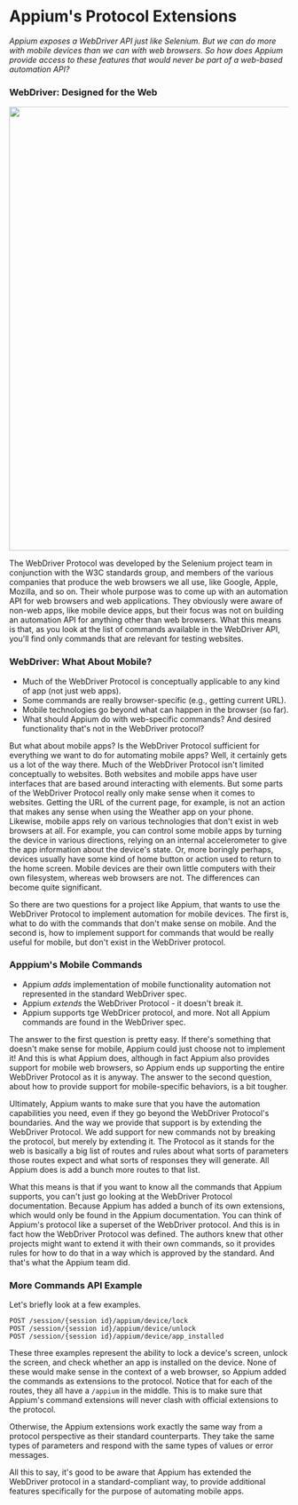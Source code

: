 # Appium's Protocol Extensions

*Appium exposes a WebDriver API just like Selenium. But we can do more with mobile devices than we can with web browsers. So how does Appium provide access to these features that would never be part of a web-based automation API?*

### WebDriver: Designed for the Web

<img width="800" src="https://user-images.githubusercontent.com/70295997/226077790-16cf0147-5b11-4541-93e9-d7494d91d4a1.png">

The WebDriver Protocol was developed by the Selenium project team in conjunction with the W3C standards group, and members of the various companies that produce the web browsers we all use, like Google, Apple, Mozilla, and so on. Their whole purpose was to come up with an automation API for web browsers and web applications. They obviously were aware of non-web apps, like mobile device apps, but their focus was not on building an automation API for anything other than web browsers. What this means is that, as you look at the list of commands available in the WebDriver API, you'll find only commands that are relevant for testing websites.

### WebDriver: What About Mobile?

- Much of the WebDriver Protocol is conceptually applicable to any kind of app (not just web apps).
- Some commands are really browser-specific (e.g., getting current URL).
- Mobile technologies go beyond what can happen in the browser (so far).
- What should Appium do with web-specific commands? And desired functionality that's not in the WebDriver protocol?

But what about mobile apps? Is the WebDriver Protocol sufficient for everything we want to do for automating mobile apps? Well, it certainly gets us a lot of the way there. Much of the WebDriver Protocol isn't limited conceptually to websites. Both websites and mobile apps have user interfaces that are based around interacting with elements. But some parts of the WebDriver Protocol really only make sense when it comes to websites. Getting the URL of the current page, for example, is not an action that makes any sense when using the Weather app on your phone. Likewise, mobile apps rely on various technologies that don't exist in web browsers at all. For example, you can control some mobile apps by turning the device in various directions, relying on an internal accelerometer to give the app information about the device's state. Or, more boringly perhaps, devices usually have some kind of home button or action used to return to the home screen. Mobile devices are their own little computers with their own filesystem, whereas web browsers are not. The differences can become quite significant.

So there are two questions for a project like Appium, that wants to use the WebDriver Protocol to implement automation for mobile devices. The first is, what to do with the commands that don't make sense on mobile. And the second is, how to implement support for commands that would be really useful for mobile, but don't exist in the WebDriver protocol.

### Apppium's Mobile Commands

- Appium *adds* implementation of mobile functionality automation not represented in the standard WebDriver spec.
- Appium *extends* the WebDriver Protocol - it doesn't break it.
- Appium supports tge WebDricer protocol, and more. Not all Appium commands are found in the WebDriver spec.

The answer to the first question is pretty easy. If there's something that doesn't make sense for mobile, Appium could just choose not to implement it! And this is what Appium does, although in fact Appium also provides support for mobile web browsers, so Appium ends up supporting the entire WebDriver Protocol as it is anyway. The answer to the second question, about how to provide support for mobile-specific behaviors, is a bit tougher.

Ultimately, Appium wants to make sure that you have the automation capabilities you need, even if they go beyond the WebDriver Protocol's boundaries. And the way we provide that support is by extending the WebDriver Protocol. We add support for new commands not by breaking the protocol, but merely by extending it. The Protocol as it stands for the web is basically a big list of routes and rules about what sorts of parameters those routes expect and what sorts of responses they will generate. All Appium does is add a bunch more routes to that list.

What this means is that if you want to know all the commands that Appium supports, you can't just go looking at the WebDriver Protocol documentation. Because Appium has added a bunch of its own extensions, which would only be found in the Appium documentation. You can think of Appium's protocol like a superset of the WebDriver protocol. And this is in fact how the WebDriver Protocol was defined. The authors knew that other projects might want to extend it with their own commands, so it provides rules for how to do that in a way which is approved by the standard. And that's what the Appium team did.

### More Commands API Example

Let's briefly look at a few examples.

    POST /session/{session id}/appium/device/lock
    POST /session/{session id}/appium/device/unlock
    POST /session/{session id}/appium/device/app_installed

These three examples represent the ability to lock a device's screen, unlock the screen, and check whether an app is installed on the device. None of these would make sense in the context of a web browser, so Appium added the commands as extensions to the protocol. Notice that for each of the routes, they all have a <code>/appium</code> in the middle. This is to make sure that Appium's command extensions will never clash with official extensions to the protocol.

Otherwise, the Appium extensions work exactly the same way from a protocol perspective as their standard counterparts. They take the same types of parameters and respond with the same types of values or error messages.

All this to say, it's good to be aware that Appium has extended the WebDriver protocol in a standard-compliant way, to provide additional features specifically for the purpose of automating mobile apps.


